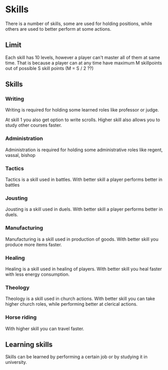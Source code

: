 # Skills

There is a number of skills, some are used for holding positions, while others are used to better perform at some actions.

## Limit
Each skill has 10 levels, however a player can't master all of them at same time. That is because a player can at any time have maximum M skillpoints out of possible S skill points (M = S / 2 ??)

## Skills

### Writing

Writing is required for holding some learned roles like professor or judge.

At skill 1 you also get option to write scrolls. Higher skill also allows you to study other courses faster.

### Administration

Administration is required for holding some administrative roles like regent, vassal, bishop

### Tactics

Tactics is a skill used in battles. With better skill a player performs better in battles

### Jousting
Jousting is a skill used in duels. With better skill a player performs better in duels.

### Manufacturing
Manufacturing is a skill used in production of goods. With better skill you produce more items faster.

### Healing
Healing is a skill used in healing of players. With better skill you heal faster with less energy consumption.

### Theology
Theology is a skill used in church actions. With better skill you can take higher church roles, while performing better at clerical actions.

### Horse riding
With higher skill you can travel faster.

## Learning skills

Skills can be learned by performing a certain job or by studying it in university.